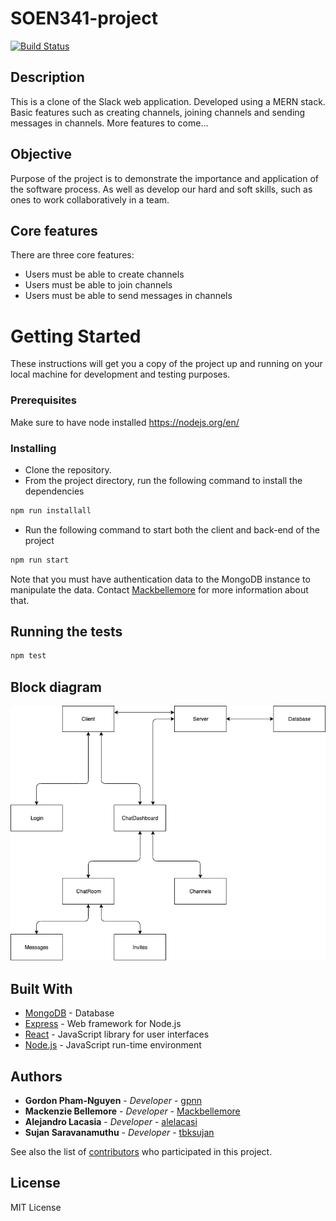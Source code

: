 # SOEN341-project

[![Build Status](https://travis-ci.com/gpnn/soen341-project.svg?token=k8zgsLd2PutjdAoQXZYy&branch=master)](https://travis-ci.com/gpnn/slack-clone.svg?branch=master)

## Description

This is a clone of the Slack web application. Developed using a MERN stack. Basic features such as creating channels, joining channels and sending messages in channels. More features to come...

## Objective

Purpose of the project is to demonstrate the importance and application of the software process. As well as develop our hard and soft skills, such as ones to work collaboratively in a team.

## Core features
There are three core features: 

*  Users must be able to create channels
*  Users must be able to join channels
*  Users must be able to send messages in channels

# Getting Started

These instructions will get you a copy of the project up and running on your local machine for development and testing purposes.

### Prerequisites

Make sure to have node installed https://nodejs.org/en/

### Installing

* Clone the repository.
* From the project directory, run the following command to install the dependencies
````bash
npm run installall
````
* Run the following command to start both the client and back-end of the project
````bash
npm run start
````

Note that you must have authentication data to the MongoDB instance to manipulate the data. Contact [Mackbellemore](https://github.com/Mackbellemore/) for more information about that.

## Running the tests

````bash
npm test
````
## Block diagram

![block diagram](doc/Block-diagram.png)

## Built With

* [MongoDB](https://www.mongodb.com/) - Database
* [Express](https://expressjs.com/) - Web framework for Node.js
* [React](https://reactjs.org/) - JavaScript library for user interfaces
* [Node.js](https://nodejs.org/en/) - JavaScript run-time environment

## Authors

* **Gordon Pham-Nguyen** - *Developer* - [gpnn](https://github.com/gpnn/)
* **Mackenzie Bellemore** - *Developer* - [Mackbellemore](https://github.com/Mackbellemore/)
* **Alejandro Lacasia** - *Developer* - [alelacasi](https://github.com/alelacasi)
* **Sujan Saravanamuthu** - *Developer* - [tbksujan](https://github.com/tbksujan/)

See also the list of [contributors](https://github.com/your/project/contributors) who participated in this project.

## License

MIT License
